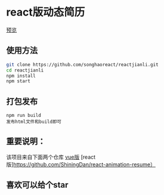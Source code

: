 # react版动态简历

> 

[预览](http://songhao888.cn/)

## 使用方法

``` bash
git clone https://github.com/songhaoreact/reactjianli.git
cd reactjianli
npm install
npm start
```

## 打包发布
```
npm run build
发布html文件和build即可
```

## 重要说明：
 该项目来自下面两个仓库
 [vue版](https://zhuanlan.zhihu.com/p/25202080?refer=study-fe)
 [react版]https://github.com/ShiningDan/react-animation-resume）

 ## 喜欢可以给个star
